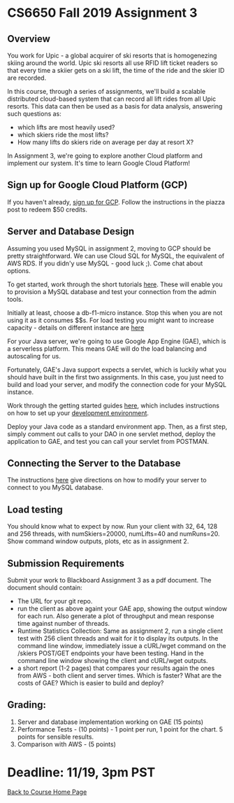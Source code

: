 # CS6650 Fall 2019 Assignment 3

## Overview
You work for Upic - a global acquirer of ski resorts that is homogenezing skiing around the world. Upic ski resorts all use RFID lift ticket readers so that every time a skiier gets on a ski lift, the time of the ride and the skier ID are recorded.

In this course, through a series of assignments, we'll build a scalable distributed cloud-based system that can record all lift rides from all Upic resorts. This data can then be used as a basis for data analysis, answering such questions as:

- which lifts are most heavily used?
- which skiers ride the most lifts?
- How many lifts do skiers ride on average per day at resort X?

In Assignment 3, we're going to explore another Cloud platform and implement our system. It's time to learn Google Cloud Platform!

## Sign up for Google Cloud Platform (GCP)
If you haven't already, [sign up for GCP](https://edu.google.com/programs/credits/?modal_active=none). Follow the instructions in the piazza post to redeem $50 credits.

## Server and Database Design
Assuming you used MySQL in assignment 2, moving to GCP should be pretty straightforward. We can use Cloud SQL for MySQL, the equivalent of AWS RDS. If you didn'y use MySQL - good luck ;). Come chat about options.

To get started, work through the short tutorials [here](https://cloud.google.com/sql/docs/mysql/). These will enable you to provision a MySQL database and test your connection from the admin tools.

Initially at least, choose a db-f1-micro instance. Stop this when you are not using it as it consumes $$s. For load testing you might want to increase capacity - details on different instance are [here](https://cloud.google.com/sql/pricing#sql-server)

For your Java server, we're going to use Google App Engine (GAE), which is a serverless platform. This means GAE will do the load balancing and autoscaling for us.

Fortunately, GAE's Java support expects a servlet, which is luckily what you should have built in the first two assignments. In this case, you just need to build and load your server, and modify the connection code for your MySQL instance.

Work through the getting started guides [here](https://cloud.google.com/appengine/docs/standard/java/), which includes instructions on how to set up your [development environment](https://cloud.google.com/code/docs/intellij/quickstart-IDEA).

Deploy your Java code as a standard environment app. Then, as a first step, simply comment out calls to your DAO in one servlet method, deploy the application to GAE, and test you can call your servlet from POSTMAN.

## Connecting the Server to the Database
The instructions [here](https://cloud.google.com/sql/docs/mysql/connect-app-engine) give directions on how to modify your server to connect to you MySQL database. 

## Load testing
You should know what to expect by now. Run your client with 32, 64, 128 and 256 threads, with numSkiers=20000, numLifts=40 and numRuns=20. Show command window outputs, plots, etc as in assignment 2. 

## Submission Requirements
Submit your work to Blackboard Assignment 3 as a pdf document. The document should contain:

- The URL for your git repo.
- run the client as above againt your GAE app, showing the output window for each run. Also generate a plot of throughput and mean response time against number of threads.
- Runtime Statistics Collection: Same as assignment 2, run a single client test with 256 client threads and wait for it to display its outputs. In the command line window, immediately issue a cURL/wget command on the /skiers POST/GET endpoints your have been testing. Hand in the command line window showing the client and cURL/wget outputs.
- a short report (1-2 pages) that compares your results again the ones from AWS - both client and server times. Which is faster? What are the costs of GAE? Which is easier to build and deploy? 

## Grading:
1. Server and database implementation working on GAE (15 points)
1. Performance Tests - (10 points) - 1 point per run, 1 point for the chart. 5 points for sensible results.
1. Comparison with AWS - (5 points) 

# Deadline: 11/19, 3pm PST
[Back to Course Home Page](https://gortonator.github.io/bsds-6650/)
